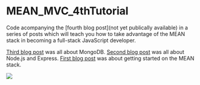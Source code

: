MEAN_MVC_4thTutorial
====================

Code acompanying the [fourth blog post](not yet publically available) in a series of posts which will teach you how to take advantage of the MEAN stack in becoming a full-stack JavaScript developer.

[Third blog post](https://hackhands.com/mongodb-crud-mvc-way-with-passport-authentication/) was all about MongoDB.
[Second blog post](https://hackhands.com/delving-node-js-express-web-framework/) was all about Node.js and Express.
[First blog post](https://hackhands.com/how-to-get-started-on-the-mean-stack/) was about getting started on the MEAN stack. 

![](http://www.nikola-breznjak.com/blog/wp-content/uploads/2014/11/allTheThingsInJustOneJsFile.jpg)